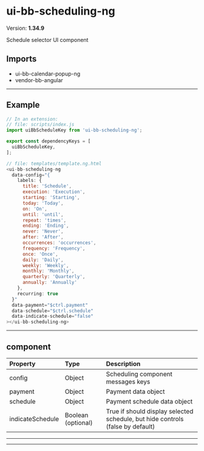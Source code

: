 # ui-bb-scheduling-ng


Version: **1.34.9**

Schedule selector UI component

## Imports

* ui-bb-calendar-popup-ng
* vendor-bb-angular

---

## Example

```javascript
// In an extension:
// file: scripts/index.js
import uiBbScheduleKey from 'ui-bb-scheduling-ng';

export const dependencyKeys = [
  uiBbScheduleKey,
];

// file: templates/template.ng.html
<ui-bb-scheduling-ng
  data-config="{
    labels: {
      title: 'Schedule',
      execution: 'Execution',
      starting: 'Starting',
      today: 'Today',
      on: 'On',
      until: 'until',
      repeat: 'times',
      ending: 'Ending',
      never: 'Never',
      after: 'After',
      occurrences: 'occurrences',
      frequency: 'Frequency',
      once: 'Once',
      daily: 'Daily',
      weekly: 'Weekly',
      monthly: 'Monthly',
      quarterly: 'Quarterly',
      annually: 'Annually'
    },
    recurring: true
  }"
  data-payment="$ctrl.payment"
  data-schedule="$ctrl.schedule"
  data-indicate-schedule="false"
></ui-bb-scheduling-ng>
```

---

## component


| Property | Type | Description |
| :-- | :-- | :-- |
| config | Object | Scheduling component messages keys |
| payment | Object | Payment data object |
| schedule | Object | Payment schedule data object |
| indicateSchedule | Boolean (optional) | True if should display selected schedule, but hide controls (false by default) |

---

---
